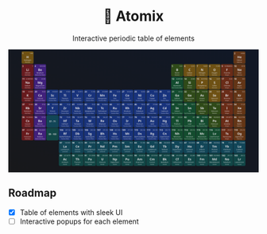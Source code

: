 <h1 align="center">
  🧪 Atomix
</h1>

<p align="center">
  Interactive periodic table of elements
</p>

<!-- <h4 align="center">
  <img alt="GitHub repo size" src="https://img.shields.io/github/repo-size/rickyc0626/atomix?style=flat-square">
  <img alt="GitHub code size in bytes" src="https://img.shields.io/github/languages/code-size/rickyc0626/atomix?style=flat-square">
</h4> -->

<img align="center" src="./assets/periodic-table.png" alt="Periodic Table UI">

## Roadmap

- [X] Table of elements with sleek UI
- [ ] Interactive popups for each element
